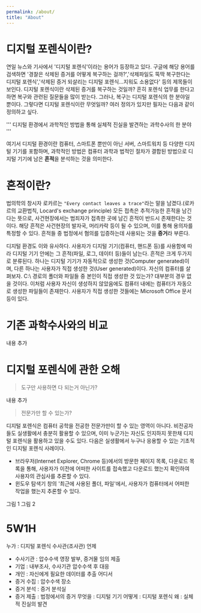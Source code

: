 ```yaml
---
permalink: /about/
title: "About"
---
```


# 디지털 포렌식이란?

연일 뉴스와 기사에서 '디지털 포렌식'이라는 용어가 등장하고 있다. 구글에 해당 용어를 검색하면 '경찰은 삭제된 증거를 어떻게 복구하는 걸까?','삭제파일도 뚝딱 복구한다는 디지털 포렌식','삭제된 증거 되살리는 디지털 포렌식...지워도 소용없다' 등의 제목들이 보인다. 디지털 포렌식이란 삭제된 증거를 복구하는 것일까? 흔히 포렌식 업무를 한다고 하면 복구와 관련된 질문들을 많이 받는다. 그러나, 복구는 디지털 포렌식의 한 분야일 뿐이다. 그렇다면 디지털 포렌식이란 무엇일까? 여러 정의가 있지만 필자는 다음과 같이 정의하고 싶다.

'''
디지털 환경에서 과학적인 방법을 통해 실체적 진실을 발견하는 과학수사의 한 분야
'''

여기서 디지털 환경이란 컴퓨터, 스마트폰 뿐만이 아닌 서버, 스마트워치 등 다양한 디지털 기기를 포함하며, 과학적인 방법은 컴퓨터 과학과 법적인 절차가 결합된 방법으로 디지털 기기에 남은 **흔적**을 분석하는 것을 의미한다.

# 흔적이란?

법의학의 창시자 로카르는 `"Every contact leaves a trace"`라는 말을 남겼다.(로카르의 교환법칙, Locard's exchange principle)
모든 접촉은 추적가능한 흔적을 남긴다는 뜻으로, 사건현장에서는 범죄자가 접촉한 곳에 남긴 흔적이 반드시 존재한다는 것이다. 해당 흔적은 사건현장의 발자국, 머리카락 등이 될 수 있으며, 이를 통해 용의자를 특정할 수 있다. 흔적들 중 법정에서 혐의를 입증하는데 사용되는 것을 **증거**라 부른다.

디지털 환경도 이와 유사하다. 사용자가 디지털 기기(컴퓨터, 핸드폰 등)를 사용함에 따라 디지털 기기 안에는 그 흔적(파일, 로그, 데이터 등)들이 남는다. 흔적은 크게 두가지로 분류된다. 하나는 디지털 기기가 자동적으로 생성한 것(Computer generated)이며, 다른 하나는 사용자가 직접 생성한 것(User generated)이다. 자신의 컴퓨터를 살펴보자. C:\ 경로의 폴더와 파일들 중 본인이 직접 생성한 것 있는가? 대부분의 경우 없을 것이다. 이처럼 사용자 자신이 생성하지 않았음에도 컴퓨터 내에는 컴퓨터가 자동으로 생성한 파일들이 존재한다. 사용자가 직접 생성한 것들에는 Microsoft Office 문서 등이 있다.

# 기존 과학수사와의 비교

내용 추가

# 디지털 포렌식에 관한 오해

> 도구만 사용하면 다 되는거 아닌가?

내용 추가

> 전문가만 할 수 있는가?

디지털 포렌식은 컴퓨터 공학을 전공한 전문가만이 할 수 있는 영역이 아니다. 비전공자들도 실생활에서 충분히 활용할 수 있으며, 이미 누군가는 자신도 인지하지 못한채 디지털 포렌식을 활용하고 있을 수도 있다. 다음은 실생활에서 누구나 응용할 수 있는 기초적인 디지털 포렌식 사례이다.

- 브라우저(Internet Explorer, Chrome 등)에서의 방문한 페이지 목록, 다운로드 목록을 통해, 사용자가 이전에 어떠한 사이트를 접속했고 다운로드 했는지 확인하여 사용자의 관심사를 추론할 수 있다.
- 윈도우 탐색기 창의 '최근에 사용된 폴더, 파일'에서, 사용자가 컴퓨터에서 어떠한 작업을 했는지 추론할 수 있다.

그림 1
그림 2

# 5W1H

누가 : 디지털 포렌식 수사관(조사관)
언제
- 수사기관 : 압수수색 영장 발부, 증거물 임의 제출
- 기업 : 내부조사, 수사기관 압수수색 후 대응
- 개인 : 자신에게 필요한 데이터를 추출
어디서
- 증거 수집 : 압수수색 장소
- 증거 분석 : 증거 분석실
- 증거 제출 : 법정에서의 증거
무엇을 : 디지털 기기
어떻게 : 디지털 포렌식
왜 : 실체적 진실의 발견
